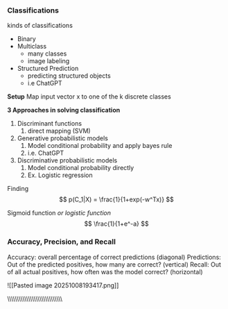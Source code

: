 
### Classifications

kinds of classifications
- Binary
- Multiclass
	- many classes
	- image labeling
- Structured Prediction
	- predicting structured objects
	- i.e ChatGPT


**Setup**
Map input vector x to one of the k discrete classes               

**3 Approaches in solving classification**
1. Discriminant functions
	1. direct mapping (SVM)
2. Generative probabilistic models
	1. Model conditional probability and apply bayes rule
	2. i.e. ChatGPT
3. Discriminative probabilistic models
	1. Model conditional probability directly
	2. Ex. Logistic regression

Finding
$$
p(C_1|X) = \frac{1}{1+exp(-w^Tx)}
$$

Sigmoid function *or logistic function*
$$
\frac{1}{1+e^-a}
$$





### Accuracy, Precision, and Recall

Accuracy: overall percentage of correct predictions (diagonal)
Predictions: Out of the predicted positives, how many are correct? (vertical)
Recall: Out of all actual positives, how often was the model correct? (horizontal)

![[Pasted image 20251008193417.png]]














































































































































































































































































































































































































































































































\\\\\\\\\\\\\\\\\\\\\\\\\\\\\\\\\\\\\\\\\\\\\\\\\\\\\\\\\